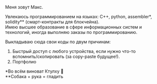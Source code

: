 Меня зовут Макс.

Увлекаюсь программированием на языках: C++, python, assembler*, solidity** (смарт-контракты для блокчейна).  
Имею высшее образование в сфере информационных систем и технологий, иногда выполняю заказы по программированию. 

Выкладываю сюда свои коды по двум причинам:
1) Быстрый доступ с любого устройства, если нужно что-то вспомнить/скопировать (за copy-paste будущее!).
2) Портфолио


*Во всём виноват Ктулху 👻  
**Собака + рука = гладить

